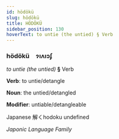 ```yaml
---
id: hödökü
slug: hödökü
title: HÖDÖKÜ
sidebar_position: 130
hoverText: to untie (the untied) § Verb
---
```


### hödökü&emsp;<span kind="abugida">ɂıʌıɔʄ</span>

*to untie (the untied)* **§** Verb

**Verb**: to untie/detangle

**Noun**: the untied/detangled

**Modifier**: untiable/detangleable

Japanese 解くhodoku undefined

*Japonic Language Family*